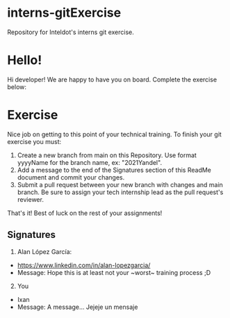 # interns-gitExercise
Repository for Inteldot's interns git exercise.

# Hello!
Hi developer!
We are happy to have you on board. Complete the exercise below:

# Exercise
Nice job on getting to this point of your technical training.  To finish your git exercise you must:
1. Create a new branch from main on this Repository. Use format yyyyName for the branch name, ex: "2021Yandel".
2. Add a message to the end of the Signatures section of this ReadMe document and commit your changes.
3. Submit a pull request between your new branch with changes and main branch. Be sure to assign your tech internship lead as the pull request's reviewer.

That's it! Best of luck on the rest of your assignments!

## Signatures
1. Alan López García:
* https://www.linkedin.com/in/alan-lopezgarcia/
* Message: Hope this is at least not your ~worst~ training process ;D
2. You
*  Ixan
* Message: A message... Jejeje un mensaje

